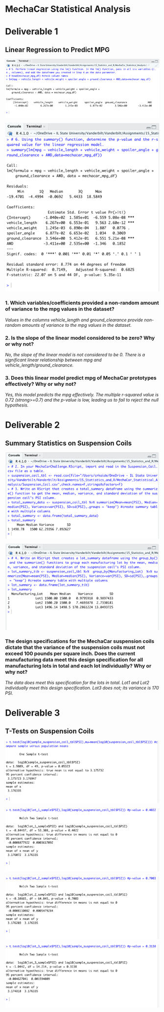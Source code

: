 # MechaCar Statistical Analysis

# **Deliverable 1**

## Linear Regression to Predict MPG

![del_1a_lin_reg.png](https://github.com/crkaide/MechaCar_Statistical_Analysis/blob/main/images/del_1a_lin_reg.png?raw=true)
  
![del_1b_lin_reg_sum.png](https://github.com/crkaide/MechaCar_Statistical_Analysis/blob/main/images/del_1b_lin_reg_sum.png?raw=true)

### 1. Which variables/coefficients provided a non-random amount of variance to the mpg values in the dataset?
_Values in the columns vehicle_length and ground_clearance provide non-random amounts of variance to the mpg values in the dataset._

### 2. Is the slope of the linear model considered to be zero? Why or why not?
_No, the slope of the linear model is not considered to be 0.  There is a significant linear relationship between mpg and vehicle_length/ground_clearance._

### 3. Does this linear model predict mpg of MechaCar prototypes effectively? Why or why not?
_Yes, this model predicts the mpg effectively.  The multiple r-squared value is 0.72 (strong>=0.7) and the p-value is low, leading us to fail to reject the null hypothesis._


# **Deliverable 2**

## Summary Statistics on Suspension Coils

![del_2a_total_summary.png](https://github.com/crkaide/MechaCar_Statistical_Analysis/blob/main/images/del_2a_total_summary.png?raw=true)
  
![del_2b_lot_summary.png](https://github.com/crkaide/MechaCar_Statistical_Analysis/blob/main/images/del_2b_lot_summary.png?raw=true)

### The design specifications for the MechaCar suspension coils dictate that the variance of the suspension coils must not exceed 100 pounds per square inch. Does the current manufacturing data meet this design specification for all manufacturing lots in total and each lot individually? Why or why not?
_The data does meet this specification for the lots in total.  Lot1 and Lot2 individually meet this design specification.  Lot3 does not; its variance is 170 PSI._


# **Deliverable 3**

## T-Tests on Suspension Coils

![del_3_1.png](https://github.com/crkaide/MechaCar_Statistical_Analysis/blob/main/images/del_3_1.png?raw=true)

![del_3_2_a.png](https://github.com/crkaide/MechaCar_Statistical_Analysis/blob/main/images/del_3_2_a.png?raw=true)

![del_3_2_b.png](https://github.com/crkaide/MechaCar_Statistical_Analysis/blob/main/images/del_3_2_b.png?raw=true)

![del_3_2_c.png](https://github.com/crkaide/MechaCar_Statistical_Analysis/blob/main/images/del_3_2_c.png?raw=true)







